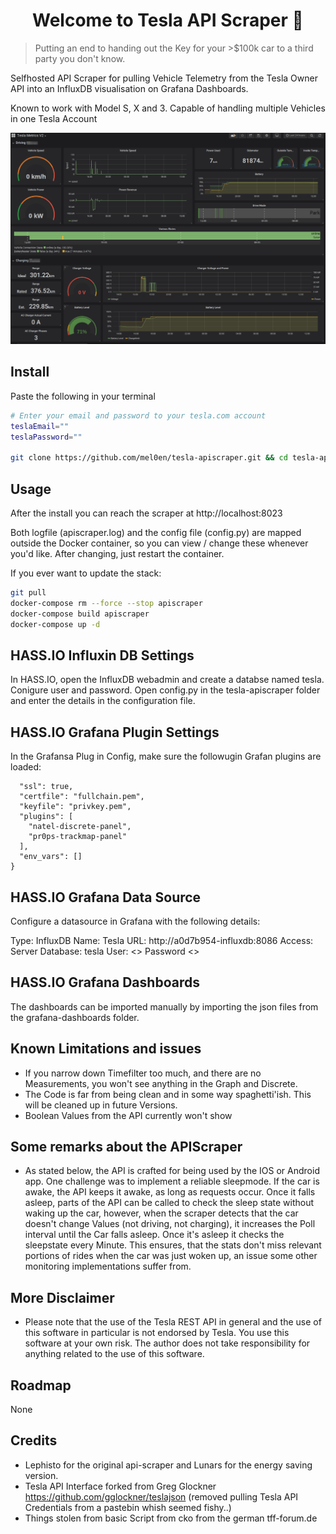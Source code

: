 <h1 align="center">Welcome to Tesla API Scraper 👋</h1>

> Putting an end to handing out the Key for your >$100k car to a third party you don't know.

Selfhosted API Scraper for pulling Vehicle Telemetry from the Tesla Owner API into an InfluxDB visualisation on Grafana Dashboards.

Known to work with Model S, X and 3. Capable of handling multiple Vehicles in one Tesla Account

![Driving Dashboard](https://raw.githubusercontent.com/lunars/tesla-apiscraper/master/screenshots/teslametrics_v2_1.png)

## Install

Paste the following in your terminal

```bash
# Enter your email and password to your tesla.com account
teslaEmail=""
teslaPassword=""

git clone https://github.com/mel0en/tesla-apiscraper.git && cd tesla-apiscraper && bash install.sh $teslaEmail $teslaPassword
```

## Usage

After the install you can reach the scraper at http://localhost:8023

Both logfile (apiscraper.log) and the config file (config.py) are mapped outside the Docker container, so you can view / change these whenever you'd like. After changing, just restart the container.

If you ever want to update the stack:

```bash
git pull
docker-compose rm --force --stop apiscraper
docker-compose build apiscraper
docker-compose up -d
```

## HASS.IO Influxin DB Settings

In HASS.IO, open the InfluxDB webadmin and create a databse named tesla. Conigure user and password. Open config.py in the tesla-apiscraper folder and enter the details in the configuration file.

## HASS.IO Grafana Plugin Settings

In the Grafansa Plug in Config, make sure the followugin Grafan plugins are loaded:

```{
  "ssl": true,
  "certfile": "fullchain.pem",
  "keyfile": "privkey.pem",
  "plugins": [
    "natel-discrete-panel",
    "pr0ps-trackmap-panel"
  ],
  "env_vars": []
}
```

## HASS.IO Grafana Data Source

Configure a datasource in Grafana with the following details:

Type: InfluxDB
Name: Tesla
URL: http://a0d7b954-influxdb:8086
Access: Server
Database: tesla
User: <<what you configured>>
Password <<what you configured>>

## HASS.IO Grafana Dashboards

The dashboards can be imported manually by importing the json files from the grafana-dashboards folder.

## Known Limitations and issues

- If you narrow down Timefilter too much, and there are no Measurements, you won't see anything in the Graph and Discrete.
- The Code is far from being clean and in some way spaghetti'ish. This will be cleaned up in future Versions.
- Boolean Values from the API currently won't show

## Some remarks about the APIScraper

- As stated below, the API is crafted for being used by the IOS or Android app. One challenge was to implement a reliable sleepmode. If the car is awake, the API keeps it awake, as long as requests occur. Once it falls asleep, parts of the API can be called to check the sleep state without waking up the car, however, when the scraper detects that the car doesn't change Values (not driving, not charging), it increases the Poll interval until the Car falls asleep. Once it's asleep it checks the sleepstate every Minute. This ensures, that the stats don't miss relevant portions of rides when the car was just woken up, an issue some other monitoring implementations suffer from.

## More Disclaimer

- Please note that the use of the Tesla REST API in general and the use of this software in particular is not endorsed by Tesla. You use this software at your own risk. The author does not take responsibility for anything related to the use of this software.

## Roadmap

None

## Credits

- Lephisto for the original api-scraper and Lunars for the energy saving version.
- Tesla API Interface forked from Greg Glockner https://github.com/gglockner/teslajson (removed pulling Tesla API Credentials from a pastebin whish seemed fishy..)
- Things stolen from basic Script from cko from the german tff-forum.de

